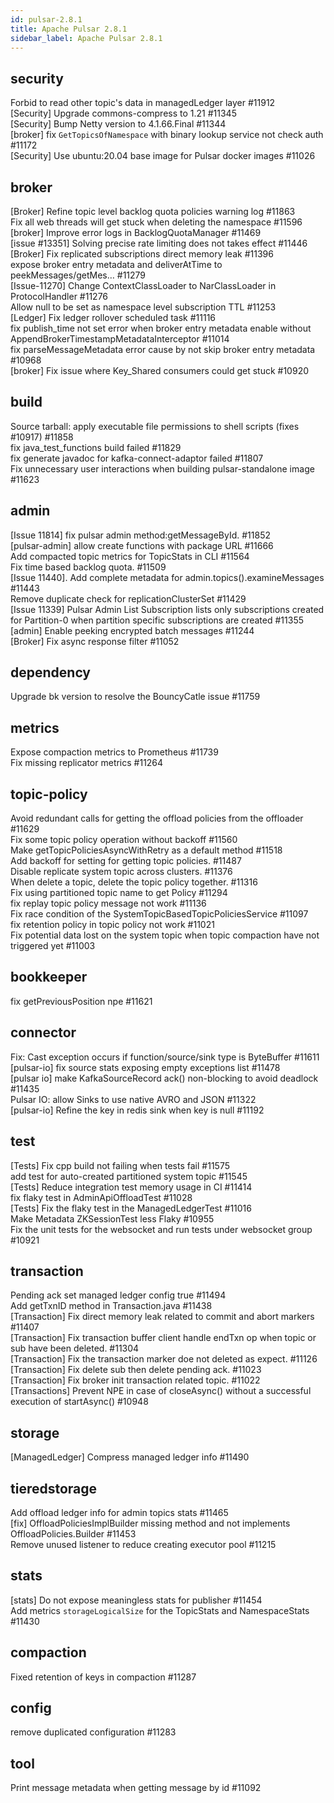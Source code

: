 ```yaml
---
id: pulsar-2.8.1
title: Apache Pulsar 2.8.1 
sidebar_label: Apache Pulsar 2.8.1 
---
```


## security
Forbid to read other topic's data in managedLedger layer #11912  
[Security] Upgrade commons-compress to 1.21 #11345  
[Security] Bump Netty version to 4.1.66.Final #11344  
[broker] fix `GetTopicsOfNamespace` with binary lookup service not check auth #11172  
[Security] Use ubuntu:20.04 base image for Pulsar docker images #11026  

## broker
[Broker] Refine topic level backlog quota policies warning log #11863  
Fix all web threads will get stuck when deleting the namespace #11596  
[broker] Improve error logs in BacklogQuotaManager #11469  
[issue #13351] Solving precise rate limiting does not takes effect #11446  
[Broker] Fix replicated subscriptions direct memory leak #11396  
expose broker entry metadata and deliverAtTime to peekMessages/getMes… #11279  
[Issue-11270] Change ContextClassLoader to NarClassLoader in ProtocolHandler #11276  
Allow null to be set as namespace level subscription TTL #11253  
[Ledger] Fix ledger rollover scheduled task #11116  
fix publish_time not set error when broker entry metadata enable without AppendBrokerTimestampMetadataInterceptor #11014  
fix parseMessageMetadata error cause by not skip broker entry metadata #10968  
[broker] Fix issue where Key_Shared consumers could get stuck #10920  

## build
Source tarball: apply executable file permissions to shell scripts (fixes #10917)  #11858  
fix java_test_functions build failed #11829  
fix generate javadoc for kafka-connect-adaptor failed #11807  
Fix unnecessary user interactions when building pulsar-standalone image #11623  

## admin
[Issue 11814] fix pulsar admin method:getMessageById. #11852  
[pulsar-admin] allow create functions with package URL #11666  
Add compacted topic metrics for TopicStats in CLI #11564  
Fix time based backlog quota. #11509  
[Issue 11440]. Add complete metadata for admin.topics().examineMessages #11443  
Remove duplicate check for replicationClusterSet #11429  
[Issue 11339] Pulsar Admin List Subscription lists only subscriptions created for Partition-0 when partition specific subscriptions are created #11355  
[admin] Enable peeking encrypted batch messages #11244  
[Broker] Fix async response filter #11052  

## dependency
Upgrade bk version to resolve the BouncyCatle issue #11759  

## metrics
Expose compaction metrics to Prometheus #11739  
Fix missing replicator metrics #11264  

## topic-policy
Avoid redundant calls for getting the offload policies from the offloader #11629  
Fix some topic policy operation without backoff #11560  
Make getTopicPoliciesAsyncWithRetry as a default method #11518  
Add backoff for setting for getting topic policies. #11487  
Disable replicate system topic across clusters. #11376  
When delete a topic, delete the topic policy together. #11316  
Fix using partitioned topic name to get Policy #11294  
fix replay topic policy message not work #11136  
Fix race condition of the SystemTopicBasedTopicPoliciesService #11097  
fix retention policy in topic policy not work #11021  
Fix potential data lost on the system topic when topic compaction have not triggered yet #11003  

## bookkeeper
fix getPreviousPosition npe #11621  

## connector
Fix: Cast exception occurs if function/source/sink type is ByteBuffer #11611  
[pulsar-io] fix source stats exposing empty exceptions list #11478  
[pulsar io] make KafkaSourceRecord ack() non-blocking to avoid deadlock #11435  
Pulsar IO: allow Sinks to use native AVRO and JSON #11322  
[pulsar-io] Refine the key in redis sink when key is null #11192  

## test
[Tests] Fix cpp build not failing when tests fail #11575  
add test for auto-created partitioned system topic #11545  
[Tests] Reduce integration test memory usage in CI #11414  
fix flaky test in AdminApiOffloadTest #11028  
[Tests] Fix the flaky test in the ManagedLedgerTest #11016  
Make Metadata ZKSessionTest less Flaky #10955  
Fix the unit tests for the websocket and run tests under websocket group #10921  

## transaction
Pending ack set managed ledger config true #11494  
Add getTxnID method in Transaction.java #11438  
[Transaction] Fix direct memory leak related to commit and abort markers #11407  
[Transaction] Fix transaction buffer client handle endTxn op when topic or sub have been deleted. #11304  
[Transaction] Fix the transaction marker doe not deleted as expect. #11126  
[Transaction] Fix delete sub then delete pending ack. #11023  
[Transaction] Fix broker init transaction related topic. #11022  
[Transactions] Prevent NPE in case of closeAsync() without a successful execution of startAsync() #10948  

## storage
[ManagedLedger] Compress managed ledger info #11490  

## tieredstorage
Add offload ledger info for admin topics stats #11465  
[fix] OffloadPoliciesImplBuilder missing method and not implements OffloadPolicies.Builder #11453  
Remove unused listener to reduce creating executor pool #11215  

## stats
[stats] Do not expose meaningless stats for publisher #11454  
Add metrics `storageLogicalSize` for the TopicStats and NamespaceStats #11430  

## compaction
Fixed retention of keys in compaction #11287  

## config
remove duplicated configuration #11283  

## tool
Print message metadata when getting message by id #11092  

